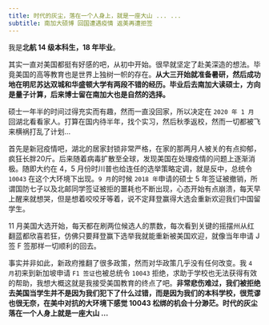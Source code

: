 ```yaml
---
title: 时代的灰尘，落在一个人身上，就是一座大山 ... ...
subtitle: 南加大硕博 回国遭遇疫情 返美再遭拒签
---
```

我是**北航 14 级本科生，18 年毕业**。

其实一直对美国都挺有好感的吧，从初中开始。很早就坚定了赴美深造的想法。毕竟美国的高等教育也是世界上独树一帜的存在。**从大三开始就准备暑研，然后成功地在明尼苏达双城和华盛顿大学有两段不错的经历。毕业后去南加大读硕士，方向是量子计算，后来博士留在南加大也是自然的选择。**

硕士一年半的时间过得充实而有趣，然而一直没回家，所以决定在 `2020 年 1 月`回湖北看看家人。打算在国内待半年，找个实习，然后秋季返校，然而一切都被飞来横祸打乱了计划…

首先是新冠疫情吧，湖北的居家封锁非常严格，在家的那两月人被关的有点抑郁，疯狂长胖20斤。后来随着病毒扩散至全球，发现美国在处理疫情的问题上逐渐消极。随即大约在 4，5 月份时川普也给连任的选举策略定调，就是反中，总统令 `10043` 在这个大环境下出现。`9 月`的时候 `2018 年`申请的硕士 5 年签证被撤销，所谓国防七子以及北邮同学签证被拒的噩耗也不断出现，心态开始有点崩溃，每天早上醒来就想哭，但是想着咬咬牙等着，说不定拜登赢得大选会重新欢迎我们中国留学生。

11 月美国大选开始，每天都在刷两位候选人的票数，每次看到关键的摇摆州从红翻蓝都欣喜若狂，仿佛只要拜登赢下选举我就能重新被美国欢迎，就像当年申请 J 签 F 签那样一切顺利的回去。

事实并非如此，新政府推翻了很多政策，然而对华政策几乎没有任何改变。我 `4 月`初来到新加坡申请 `F1 签证`也被总统令 `10043` 拒绝，求助于学校也无法获得有效的帮助，我想大概这就是我接受美国教育的终点了吧。**非常悲伤难过，我们被拒绝去美国当学生并不是因为我们犯下了什么过错，而是因为我们的本科学校，很荒谬也很无奈，在美中对抗的大环境下感觉 10043 松绑的机会十分渺茫。时代的灰尘落在一个人身上就是一座大山 ...**